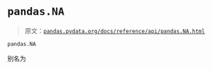# `pandas.NA`

> 原文：[`pandas.pydata.org/docs/reference/api/pandas.NA.html`](https://pandas.pydata.org/docs/reference/api/pandas.NA.html)

```py
pandas.NA
```

别名为 <NA>
